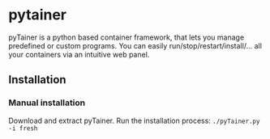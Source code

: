 # pytainer
pyTainer is a python based container framework, that lets you manage predefined or custom programs. You can easily run/stop/restart/install/... all your containers via an intuitive web panel.

## Installation

### Manual installation
Download and extract pyTainer. Run the installation process:
`./pyTainer.py -i fresh`

